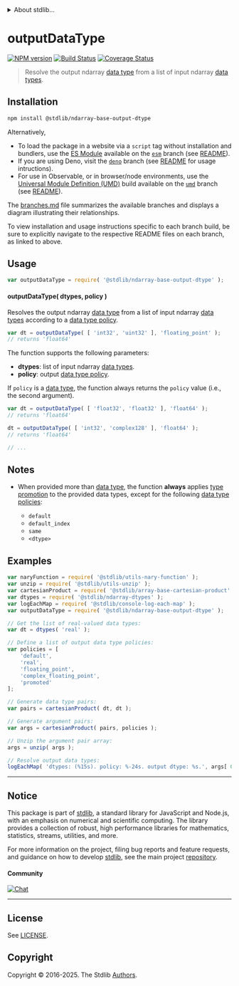 <!--

@license Apache-2.0

Copyright (c) 2025 The Stdlib Authors.

Licensed under the Apache License, Version 2.0 (the "License");
you may not use this file except in compliance with the License.
You may obtain a copy of the License at

   http://www.apache.org/licenses/LICENSE-2.0

Unless required by applicable law or agreed to in writing, software
distributed under the License is distributed on an "AS IS" BASIS,
WITHOUT WARRANTIES OR CONDITIONS OF ANY KIND, either express or implied.
See the License for the specific language governing permissions and
limitations under the License.

-->


<details>
  <summary>
    About stdlib...
  </summary>
  <p>We believe in a future in which the web is a preferred environment for numerical computation. To help realize this future, we've built stdlib. stdlib is a standard library, with an emphasis on numerical and scientific computation, written in JavaScript (and C) for execution in browsers and in Node.js.</p>
  <p>The library is fully decomposable, being architected in such a way that you can swap out and mix and match APIs and functionality to cater to your exact preferences and use cases.</p>
  <p>When you use stdlib, you can be absolutely certain that you are using the most thorough, rigorous, well-written, studied, documented, tested, measured, and high-quality code out there.</p>
  <p>To join us in bringing numerical computing to the web, get started by checking us out on <a href="https://github.com/stdlib-js/stdlib">GitHub</a>, and please consider <a href="https://opencollective.com/stdlib">financially supporting stdlib</a>. We greatly appreciate your continued support!</p>
</details>

# outputDataType

[![NPM version][npm-image]][npm-url] [![Build Status][test-image]][test-url] [![Coverage Status][coverage-image]][coverage-url] <!-- [![dependencies][dependencies-image]][dependencies-url] -->

> Resolve the output ndarray [data type][@stdlib/ndarray/dtypes] from a list of input ndarray [data types][@stdlib/ndarray/dtypes].

<!-- Section to include introductory text. Make sure to keep an empty line after the intro `section` element and another before the `/section` close. -->

<section class="intro">

</section>

<!-- /.intro -->

<!-- Package usage documentation. -->

<section class="installation">

## Installation

```bash
npm install @stdlib/ndarray-base-output-dtype
```

Alternatively,

-   To load the package in a website via a `script` tag without installation and bundlers, use the [ES Module][es-module] available on the [`esm`][esm-url] branch (see [README][esm-readme]).
-   If you are using Deno, visit the [`deno`][deno-url] branch (see [README][deno-readme] for usage intructions).
-   For use in Observable, or in browser/node environments, use the [Universal Module Definition (UMD)][umd] build available on the [`umd`][umd-url] branch (see [README][umd-readme]).

The [branches.md][branches-url] file summarizes the available branches and displays a diagram illustrating their relationships.

To view installation and usage instructions specific to each branch build, be sure to explicitly navigate to the respective README files on each branch, as linked to above.

</section>

<section class="usage">

## Usage

```javascript
var outputDataType = require( '@stdlib/ndarray-base-output-dtype' );
```

#### outputDataType( dtypes, policy )

Resolves the output ndarray [data type][@stdlib/ndarray/dtypes] from a list of input ndarray [data types][@stdlib/ndarray/dtypes] according to a [data type policy][@stdlib/ndarray/output-dtype-policies].

```javascript
var dt = outputDataType( [ 'int32', 'uint32' ], 'floating_point' );
// returns 'float64'
```

The function supports the following parameters:

-   **dtypes**: list of input ndarray [data types][@stdlib/ndarray/dtypes].
-   **policy**: output [data type policy][@stdlib/ndarray/output-dtype-policies].

If `policy` is a [data type][@stdlib/ndarray/dtypes], the function always returns the `policy` value (i.e., the second argument).

```javascript
var dt = outputDataType( [ 'float32', 'float32' ], 'float64' );
// returns 'float64'

dt = outputDataType( [ 'int32', 'complex128' ], 'float64' );
// returns 'float64'

// ...
```

</section>

<!-- /.usage -->

<!-- Package usage notes. Make sure to keep an empty line after the `section` element and another before the `/section` close. -->

<section class="notes">

## Notes

-   When provided more than [data type][@stdlib/ndarray/dtypes], the function **always** applies [type promotion][@stdlib/ndarray/promotion-rules] to the provided data types, except for the following [data type policies][@stdlib/ndarray/output-dtype-policies]:

    -   `default`
    -   `default_index`
    -   `same`
    -   `<dtype>`

</section>

<!-- /.notes -->

<!-- Package usage examples. -->

<section class="examples">

## Examples

<!-- eslint no-undef: "error" -->

```javascript
var naryFunction = require( '@stdlib/utils-nary-function' );
var unzip = require( '@stdlib/utils-unzip' );
var cartesianProduct = require( '@stdlib/array-base-cartesian-product' );
var dtypes = require( '@stdlib/ndarray-dtypes' );
var logEachMap = require( '@stdlib/console-log-each-map' );
var outputDataType = require( '@stdlib/ndarray-base-output-dtype' );

// Get the list of real-valued data types:
var dt = dtypes( 'real' );

// Define a list of output data type policies:
var policies = [
    'default',
    'real',
    'floating_point',
    'complex_floating_point',
    'promoted'
];

// Generate data type pairs:
var pairs = cartesianProduct( dt, dt );

// Generate argument pairs:
var args = cartesianProduct( pairs, policies );

// Unzip the argument pair array:
args = unzip( args );

// Resolve output data types:
logEachMap( 'dtypes: (%15s). policy: %-24s. output dtype: %s.', args[ 0 ], args[ 1 ], naryFunction( outputDataType, 2 ) );
```

</section>

<!-- /.examples -->

<!-- Section to include cited references. If references are included, add a horizontal rule *before* the section. Make sure to keep an empty line after the `section` element and another before the `/section` close. -->

<section class="references">

</section>

<!-- /.references -->

<!-- Section for related `stdlib` packages. Do not manually edit this section, as it is automatically populated. -->

<section class="related">

</section>

<!-- /.related -->

<!-- Section for all links. Make sure to keep an empty line after the `section` element and another before the `/section` close. -->


<section class="main-repo" >

* * *

## Notice

This package is part of [stdlib][stdlib], a standard library for JavaScript and Node.js, with an emphasis on numerical and scientific computing. The library provides a collection of robust, high performance libraries for mathematics, statistics, streams, utilities, and more.

For more information on the project, filing bug reports and feature requests, and guidance on how to develop [stdlib][stdlib], see the main project [repository][stdlib].

#### Community

[![Chat][chat-image]][chat-url]

---

## License

See [LICENSE][stdlib-license].


## Copyright

Copyright &copy; 2016-2025. The Stdlib [Authors][stdlib-authors].

</section>

<!-- /.stdlib -->

<!-- Section for all links. Make sure to keep an empty line after the `section` element and another before the `/section` close. -->

<section class="links">

[npm-image]: http://img.shields.io/npm/v/@stdlib/ndarray-base-output-dtype.svg
[npm-url]: https://npmjs.org/package/@stdlib/ndarray-base-output-dtype

[test-image]: https://github.com/stdlib-js/ndarray-base-output-dtype/actions/workflows/test.yml/badge.svg?branch=main
[test-url]: https://github.com/stdlib-js/ndarray-base-output-dtype/actions/workflows/test.yml?query=branch:main

[coverage-image]: https://img.shields.io/codecov/c/github/stdlib-js/ndarray-base-output-dtype/main.svg
[coverage-url]: https://codecov.io/github/stdlib-js/ndarray-base-output-dtype?branch=main

<!--

[dependencies-image]: https://img.shields.io/david/stdlib-js/ndarray-base-output-dtype.svg
[dependencies-url]: https://david-dm.org/stdlib-js/ndarray-base-output-dtype/main

-->

[chat-image]: https://img.shields.io/gitter/room/stdlib-js/stdlib.svg
[chat-url]: https://app.gitter.im/#/room/#stdlib-js_stdlib:gitter.im

[stdlib]: https://github.com/stdlib-js/stdlib

[stdlib-authors]: https://github.com/stdlib-js/stdlib/graphs/contributors

[umd]: https://github.com/umdjs/umd
[es-module]: https://developer.mozilla.org/en-US/docs/Web/JavaScript/Guide/Modules

[deno-url]: https://github.com/stdlib-js/ndarray-base-output-dtype/tree/deno
[deno-readme]: https://github.com/stdlib-js/ndarray-base-output-dtype/blob/deno/README.md
[umd-url]: https://github.com/stdlib-js/ndarray-base-output-dtype/tree/umd
[umd-readme]: https://github.com/stdlib-js/ndarray-base-output-dtype/blob/umd/README.md
[esm-url]: https://github.com/stdlib-js/ndarray-base-output-dtype/tree/esm
[esm-readme]: https://github.com/stdlib-js/ndarray-base-output-dtype/blob/esm/README.md
[branches-url]: https://github.com/stdlib-js/ndarray-base-output-dtype/blob/main/branches.md

[stdlib-license]: https://raw.githubusercontent.com/stdlib-js/ndarray-base-output-dtype/main/LICENSE

[@stdlib/ndarray/dtypes]: https://github.com/stdlib-js/ndarray-dtypes

[@stdlib/ndarray/output-dtype-policies]: https://github.com/stdlib-js/ndarray-output-dtype-policies

[@stdlib/ndarray/promotion-rules]: https://github.com/stdlib-js/ndarray-promotion-rules

</section>

<!-- /.links -->
